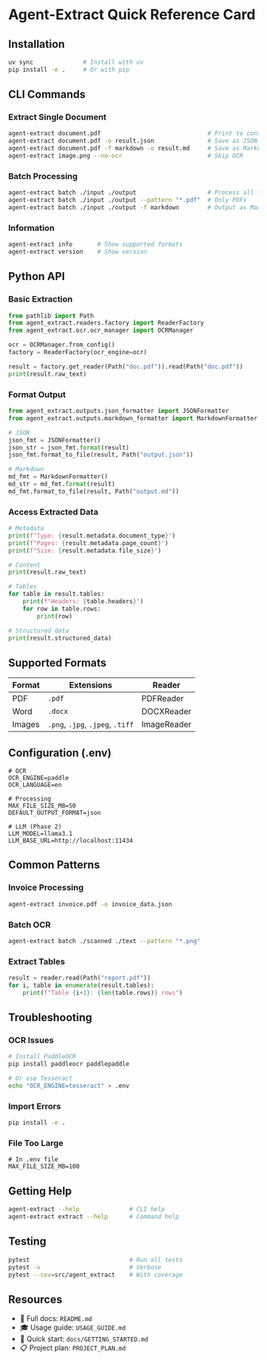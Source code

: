 # Agent-Extract Quick Reference Card

## Installation
```bash
uv sync              # Install with uv
pip install -e .     # Or with pip
```

## CLI Commands

### Extract Single Document
```bash
agent-extract document.pdf                              # Print to console
agent-extract document.pdf -o result.json               # Save as JSON
agent-extract document.pdf -f markdown -o result.md     # Save as Markdown
agent-extract image.png --no-ocr                        # Skip OCR
```

### Batch Processing
```bash
agent-extract batch ./input ./output                    # Process all files
agent-extract batch ./input ./output --pattern "*.pdf"  # Only PDFs
agent-extract batch ./input ./output -f markdown        # Output as Markdown
```

### Information
```bash
agent-extract info       # Show supported formats
agent-extract version    # Show version
```

## Python API

### Basic Extraction
```python
from pathlib import Path
from agent_extract.readers.factory import ReaderFactory
from agent_extract.ocr.ocr_manager import OCRManager

ocr = OCRManager.from_config()
factory = ReaderFactory(ocr_engine=ocr)

result = factory.get_reader(Path("doc.pdf")).read(Path("doc.pdf"))
print(result.raw_text)
```

### Format Output
```python
from agent_extract.outputs.json_formatter import JSONFormatter
from agent_extract.outputs.markdown_formatter import MarkdownFormatter

# JSON
json_fmt = JSONFormatter()
json_str = json_fmt.format(result)
json_fmt.format_to_file(result, Path("output.json"))

# Markdown
md_fmt = MarkdownFormatter()
md_str = md_fmt.format(result)
md_fmt.format_to_file(result, Path("output.md"))
```

### Access Extracted Data
```python
# Metadata
print(f"Type: {result.metadata.document_type}")
print(f"Pages: {result.metadata.page_count}")
print(f"Size: {result.metadata.file_size}")

# Content
print(result.raw_text)

# Tables
for table in result.tables:
    print(f"Headers: {table.headers}")
    for row in table.rows:
        print(row)

# Structured data
print(result.structured_data)
```

## Supported Formats

| Format | Extensions | Reader |
|--------|-----------|---------|
| PDF | `.pdf` | PDFReader |
| Word | `.docx` | DOCXReader |
| Images | `.png`, `.jpg`, `.jpeg`, `.tiff` | ImageReader |

## Configuration (.env)

```env
# OCR
OCR_ENGINE=paddle
OCR_LANGUAGE=en

# Processing
MAX_FILE_SIZE_MB=50
DEFAULT_OUTPUT_FORMAT=json

# LLM (Phase 2)
LLM_MODEL=llama3.1
LLM_BASE_URL=http://localhost:11434
```

## Common Patterns

### Invoice Processing
```bash
agent-extract invoice.pdf -o invoice_data.json
```

### Batch OCR
```bash
agent-extract batch ./scanned ./text --pattern "*.png"
```

### Extract Tables
```python
result = reader.read(Path("report.pdf"))
for i, table in enumerate(result.tables):
    print(f"Table {i+1}: {len(table.rows)} rows")
```

## Troubleshooting

### OCR Issues
```bash
# Install PaddleOCR
pip install paddleocr paddlepaddle

# Or use Tesseract
echo "OCR_ENGINE=tesseract" > .env
```

### Import Errors
```bash
pip install -e .
```

### File Too Large
```env
# In .env file
MAX_FILE_SIZE_MB=100
```

## Getting Help
```bash
agent-extract --help              # CLI help
agent-extract extract --help      # Command help
```

## Testing
```bash
pytest                            # Run all tests
pytest -v                         # Verbose
pytest --cov=src/agent_extract    # With coverage
```

## Resources
- 📖 Full docs: `README.md`
- 🎓 Usage guide: `USAGE_GUIDE.md`
- 🚀 Quick start: `docs/GETTING_STARTED.md`
- 📋 Project plan: `PROJECT_PLAN.md`


